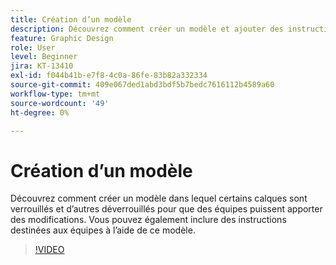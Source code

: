 ```yaml
---
title: Création d’un modèle
description: Découvrez comment créer un modèle et ajouter des instructions à l’intention des autres utilisateurs
feature: Graphic Design
role: User
level: Beginner
jira: KT-13410
exl-id: f044b41b-e7f8-4c0a-86fe-83b82a332334
source-git-commit: 409e067ded1abd3bdf5b7bedc7616112b4589a60
workflow-type: tm+mt
source-wordcount: '49'
ht-degree: 0%

---
```


# Création d’un modèle

Découvrez comment créer un modèle dans lequel certains calques sont verrouillés et d’autres déverrouillés pour que des équipes puissent apporter des modifications. Vous pouvez également inclure des instructions destinées aux équipes à l’aide de ce modèle.

>[!VIDEO](https://video.tv.adobe.com/v/3420208?quality=12&learn=on&hidetitle=true)
